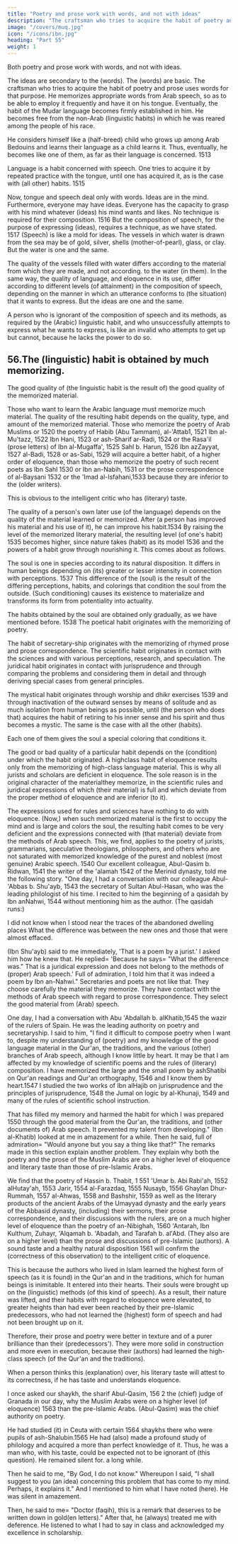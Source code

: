 ```yaml
---
title: "Poetry and prose work with words, and not with ideas"
description: "The craftsman who tries to acquire the habit of poetry and prose uses words for that purpose. He memorizes appropriate words from Arab speech, so as to be able to employ it frequently and have it on his tongue"
image: "/covers/muq.jpg"
icon: "/icons/ibn.jpg"
heading: "Part 55"
weight: 1
---
```




Both poetry and prose work with words, and not with ideas. 

The ideas are secondary to the (words). The (words) are basic. The craftsman who tries to acquire the habit of poetry and prose uses words for that purpose. He memorizes appropriate words from Arab speech, so as to be able to employ it frequently and have it on his tongue. Eventually, the habit of the Mudar language becomes firmly established in him. He becomes free from the non-Arab (linguistic habits) in which he was reared among the people of his race. 

He considers himself like a (half-breed) child who grows up among Arab Bedouins and learns their language as a child learns it. Thus, eventually, he becomes like one of them, as far as their language is concerned. 1513

Language is a habit concerned with speech. One tries to acquire it by repeated practice with the tongue, until one has acquired it, as is the case with (all other) habits. 1515 

Now, tongue and speech deal only with words. Ideas are in the mind. Furthermore, everyone may have ideas. Everyone has the capacity to grasp with his mind whatever (ideas) his mind wants and likes. No technique is required for their
composition. 1516 But the composition of speech, for the purpose of expressing
(ideas), requires a technique, as we have stated. 1517 (Speech) is like a mold for
ideas. The vessels in which water is drawn from the sea may be of gold, silver, shells (mother-of-pearl), glass, or clay. But the water is one and the same. 

The quality of the vessels filled with water differs according to the material from which they are made, and not according. to the water (in them). In the same way, the quality of language, and eloquence in its use, differ according to different levels (of attainment) in the composition of speech, depending on the manner in which an utterance conforms to (the situation) that it wants to express. But the ideas are one and the same.

A person who is ignorant of the composition of speech and its methods, as required by the (Arabic) linguistic habit, and who unsuccessfully attempts to express what he wants to express, is like an invalid who attempts to get up but cannot, because he lacks the power to do so.


## 56.The (linguistic) habit is obtained by much memorizing.

The good quality of (the linguistic habit is the result of) the good quality of the memorized material. 

Those who  want  to learn the Arabic language must memorize much material. The quality of the resulting habit depends
on the quality, type, and amount of the memorized material. Those who memorize the poetry of Arab Muslims or 1520 the poetry of Habib (Abu Tammam), al-'Attab1, 1521 Ibn al-Mu'tazz, 1522 Ibn Hani, 1523 or ash-Sharif ar-Radi, 1524 or the Rasa'il (prose letters) of Ibn al-Mugaffa', 1525 Sahl b. Harun, 1526 Ibn azZayyat, 1527 al-Badi, 1528 or as-Sabi, 1529 will acquire a better habit, of a higher order of eloquence, than those who memorize the poetry of such recent poets as Ibn Sahl 1530 or Ibn an-Nabih, 1531 or the prose correspondence of al-Baysani 1532 or the 'Imad al-Isfahani,1533 because they are inferior to the (older writers). 

This is obvious to the intelligent critic who has (literary) taste.

The quality of a person's own later use (of the language) depends on the quality of the material learned or memorized. After (a person has improved his material and his use of it), he can improve his habit.1534 By raising the level of the memorized literary material, the resulting level (of one's habit) 1535 becomes higher, since nature takes (habit) as its model 1536 and the powers of a habit grow through nourishing it. This comes about as follows. 

The soul is one in species according to its natural disposition. It differs in human beings depending on (its) greater or lesser intensity in connection with perceptions. 1537 This difference of the (soul) is the result of the differing perceptions, habits, and colorings that condition the soul from the outside. (Such conditioning) causes its existence to materialize and transforms its form from potentiality into actuality.

The habits obtained by the soul are obtained only gradually, as we have mentioned before. 1538 The poetical habit originates with the memorizing of poetry. 

The habit of secretary-ship originates with the memorizing of rhymed prose and prose correspondence. The scientific habit originates in contact with the sciences and with various perceptions, research, and speculation. The juridical habit
originates in contact with jurisprudence and through comparing the problems and considering them in detail and through deriving special cases from general principles. 

The mystical habit originates through worship and dhikr exercises 1539 and through inactivation of the outward senses by means of solitude and as much isolation from human beings as possible, until (the person who does that) acquires
the habit of retiring to his inner sense and his spirit and thus becomes a mystic. The
same is the case with all the other (habits). 

Each one of them gives the soul a special coloring that conditions it.

The good or bad quality of a particular habit depends on the (condition) under which the habit originated. A highclass habit of eloquence results only from the memorizing of high-class language material. This is why all jurists and scholars are deficient in eloquence. The sole reason is in the original character of the materialthey memorize, in the scientific rules and juridical expressions of which (their material) is full and which deviate from the proper method of eloquence and are inferior (to it). 

The expressions used for rules and sciences have nothing to do with eloquence. (Now,) when such memorized material is the first to occupy the mind
and is large and colors the soul, the resulting habit comes to be very deficient and
the expressions connected with (that material) deviate from the methods of Arab
speech. This, we find, applies to the poetry of jurists, grammarians, speculative
theologians, philosophers, and others who are not saturated with memorized
knowledge of the purest and noblest (most genuine) Arabic speech. 1540
Our excellent colleague, Abul-Qasim b. Ridwan, 1541 the writer of the
'alamah 1542 of the Merinid dynasty, told me the following story. "One day, I had a
conversation with our colleague Abul-'Abbas b. Shu'ayb, 1543 the secretary of Sultan
Abul-Hasan, who was the leading philologist of his time. I recited to him the
beginning of a qasidah by Ibn anNahwi, 1544 without mentioning him as the author.
(The qasidah runs:)

I did not know when I stood near the traces of the abandoned dwelling
places
What the difference was between the new ones and those that were almost
effaced.

(Ibn Shu'ayb) said to me immediately, 'That is a poem by a jurist.' I asked him how he knew that. He replied= 'Because he says= "What the difference was."
That is a juridical expression and does not belong to the methods of (proper) Arab speech.' Full of admiration, I told him that it was indeed a poem by Ibn an-Nahwi."
Secretaries and poets are not like that. They choose carefully the material they memorize. They have contact with the methods of Arab speech with regard to
prose correspondence. They select the good material from (Arab) speech.

One day, I had a conversation with Abu 'Abdallah b. alKhatib,1545 the wazir of the rulers of Spain. He was the leading authority on poetry and secretaryship. I
said to him, "I find it difficult to compose poetry when I want to, despite my understanding of (poetry) and my knowledge of the good language material in the
Qur'an, the traditions, and the various (other) branches of Arab speech, although I know little by heart. It may be that I am affected by my knowledge of scientific
poems and the rules of (literary) composition. I have memorized the large and the small poem by ashShatibi on Qur'an readings and Qur'an orthography, 1546 and I
know them by heart.1547 I studied the two works of Ibn alHajib on jurisprudence and the principles of jurisprudence, 1548 the Jumal on logic by al-Khunaji, 1549 and
many of the rules of scientific school instruction. 

That has filled my memory and harmed the habit for which I was prepared 1550 through the good material from the
Qur'an, the traditions, and (other documents of) Arab speech. It prevented my talent
from developing." (Ibn al-Khatib) looked at me in amazement for a while. Then he
said, full of admiration= "Would anyone but you say a thing like that?"
The remarks made in this section explain another problem. They explain why
both the poetry and the prose of the Muslim Arabs are on a higher level of
eloquence and literary taste than those of pre-Islamic Arabs. 

We find that the poetry of Hassin b. Thabit, 1 551 'Umar b. Abi Rabi'ah, 1552 alHutay'ah, 1553 Jarir, 1554
al-Farazdaq, 1555 Nusayb, 1556 Ghaylan Dhur-Rummah, 1557 al-Ahwas, 1558 and Bashshir, 1559 as well as the literary products of the ancient Arabs of the Umayyad dynasty and the early years of the Abbasid dynasty, (including) their sermons, their prose correspondence, and their discussions with the rulers, are on a much higher
level of eloquence than the poetry of an-Nibighah, 1560 'Antarah, Ibn Kulthum,
Zuhayr, 'Alqamah b. 'Abadah, and Tarafah b. al'Abd. (They also are on a higher
level) than the prose and discussions of pre-Islamic (authors). A sound taste and a
healthy natural disposition 1561 will confirm the (correctness of this observation) to
the intelligent critic of eloquence.

This is because the authors who lived in Islam learned the highest form of speech (as it is found) in the Qur'an and in the traditions, which for human beings is inimitable. It entered into their hearts. Their souls were brought up on the
(linguistic) methods (of this kind of speech). As a result, their nature was lifted, and
their habits with regard to eloquence were elevated, to greater heights than had ever
been reached by their pre-Islamic predecessors, who had not learned the (highest)
form of speech and had not been brought up on it. 

Therefore, their prose and poetry were better in texture and of a purer brilliance than their (predecessors'). They were
more solid in construction and more even in execution, because their (authors) had
learned the high-class speech (of the Qur'an and the traditions). 

When a person thinks this (explanation) over, his literary taste will attest to its correctness, if he has
taste and understands eloquence.

I once asked our shaykh, the sharif Abul-Qasim, 156 2 the (chief) judge of Granada in our day, why the Muslim Arabs were on a higher level (of eloquence) 1563 than the pre-Islamic Arabs. (Abul-Qasim) was the chief authority on poetry.

He had studied (it) in Ceuta with certain 1564 shaykhs there who were pupils of ash-Shalubin.1565 He had (also) made a profound study of philology and acquired a more than perfect knowledge of it. Thus, he was a man who, with his taste, could be
expected not to be ignorant of (this question). He remained silent for. a long while.

Then he said to me, "By God, I do not know." Whereupon I said, "I shall suggest to you (an idea) concerning this problem that has come to my mind. Perhaps, it explains it." And I mentioned to him what I have noted (here). He was silent in amazement. 

Then, he said to me= "Doctor (faqih), this is a remark that deserves to be written down in gold(en letters)." After that, he (always) treated me with deference. He listened to what I had to say in class and acknowledged my excellence in scholarship.
